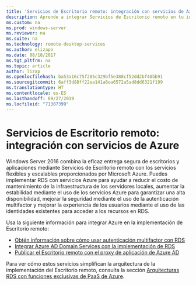 ```yaml
---
title: 'Servicios de Escritorio remoto: integración con servicios de Azure'
description: Aprende a integrar Servicios de Escritorio remoto en tu implementación de Azure, y a Azure en tu implementación de RDS.
ms.custom: na
ms.prod: windows-server
ms.reviewer: na
ms.suite: na
ms.technology: remote-desktop-services
ms.author: elizapo
ms.date: 08/18/2017
ms.tgt_pltfrm: na
ms.topic: article
author: lizap
ms.openlocfilehash: ba53a16c75f205c329bf5e388cf52dd2bf40bb91
ms.sourcegitcommit: 6aff3d88ff22ea141a6ea6572a5ad8dd6321f199
ms.translationtype: HT
ms.contentlocale: es-ES
ms.lasthandoff: 09/27/2019
ms.locfileid: "71387399"
---
```

# <a name="remote-desktop-services---integrating-with-azure-services"></a>Servicios de Escritorio remoto: integración con servicios de Azure

Windows Server 2016 combina la eficaz entrega segura de escritorios y aplicaciones mediante Servicios de Escritorio remoto con los servicios flexibles y escalables proporcionados por Microsoft Azure. Puedes implementar RDS con servicios Azure para ayudar a reducir el costo de mantenimiento de la infraestructura de los servidores locales, aumentar la estabilidad mediante el uso de los servicios Azure para garantizar una alta disponibilidad, mejorar la seguridad mediante el uso de la autenticación multifactor y mejorar la experiencia de los usuarios mediante el uso de las identidades existentes para acceder a los recursos en RDS.

Usa la siguiente información para integrar Azure en la implementación de Escritorio remoto:

- [Obtén información sobre cómo usar autenticación multifactor con RDS](/azure/multi-factor-authentication/nps-extension-remote-desktop-gateway)
- [Integrar Azure AD Domain Services con la implementación de RDS](rds-azure-adds.md)
- [Publicar el Escritorio remoto con el proxy de aplicación de Azure AD](/azure/active-directory/application-proxy-publish-remote-desktop)

Para ver cómo estos servicios simplifican la arquitectura de la implementación del Escritorio remoto, consulta la sección [Arquitecturas RDS con funciones exclusivas de PaaS de Azure](desktop-hosting-logical-architecture.md#rds-architectures-with-unique-azure-paas-roles).